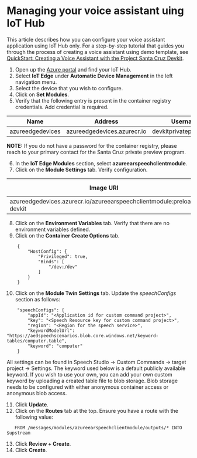 # Managing your voice assistant uing IoT Hub

This article describes how you can configure your voice assistant application using IoT Hub only. 
For a step-by-step tutorial that guides you through the process of creating a voice assistant using demo template, see [QuickStart: Creating a Voice Assistant with the Project Santa Cruz Devkit](../../nocode-speech.md).

1. Open up the [Azure portal](https://portal.azure.com) and find your IoT Hub.
1. Select **IoT Edge** under **Automatic Device Management** in the left navigation menu.
1. Select the device that you wish to configure.
1. Click on **Set Modules**.
1. Verify that the following entry is present in the container registry credentials. Add credential is required.

Name|Address|Username|Password
----|-------|--------|--------
azureedgedevices|azureedgedevices.azurecr.io|devkitprivatepreviewpull|***


**NOTE:** If you do not have a password for the container registry, please reach to your primary contact for the Santa Cruz private preview program. 

6.	In the **IoT Edge Modules** section, select **azureearspeechclientmodule**.
7.	Click on the **Module Settings** tab. Verify configuration.

Image URI|Restart Policy|Desired Status
---------|--------------|--------------
azureedgedevices.azurecr.io/azureearspeechclientmodule:preload-devkit |always|running

8.	Click on the **Environment Variables** tab. Verify that there are no environment variables defined.
9.	Click on the **Container Create Options** tab.

```
    {
        "HostConfig": {
            "Privileged": true,
            "Binds": [
                "/dev:/dev"
            ]
        }
    }
```

10. Click on the **Module Twin Settings** tab. Update the *speechConfigs* section as follows:

```
    "speechConfigs": {
        "appId": "<Application id for custom command project>",
        "key": "<Speech Resource key for custom command project>",
        "region": "<Region for the speech service>",
        "keywordModelUrl": "https://aedspeechscenarios.blob.core.windows.net/keyword-tables/computer.table",
        "keyword": "computer"
    }
```

All settings can be found in Speech Studio -> Custom Commands -> target project -> Settings.
The keyword used below is a default publicly available keyword. If you wish to use your own, you can add your own custom keyword by uploading a created table file to blob storage. Blob storage needs to be configured with either anonymous container access or anonymous blob access. 

11. Click **Update**.
1. Click on the **Routes** tab at the top. Ensure you have a route with the following value:

```   
   FROM /messages/modules/azureearspeechclientmodule/outputs/* INTO $upstream
```   

13. Click **Review + Create**.
1. Click **Create**.
